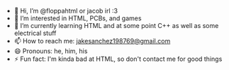 - 👋 Hi, I’m @floppahtml or jacob irl :3
- 👀 I’m interested in HTML, PCBs, and games
- 🌱 I’m currently learning HTML and at some point C++ as well as some electrical stuff
- 📫 How to reach me: jakesanchez198769@gmail.com
- 😄 Pronouns: he, him, his
- ⚡ Fun fact: I'm kinda bad at HTML, so don't contact me for good things 

<!---
floppahtml/floppahtml is a ✨ special ✨ repository because its `README.md` (this file) appears on your GitHub profile.
You can click the Preview link to take a look at your changes.
--->
